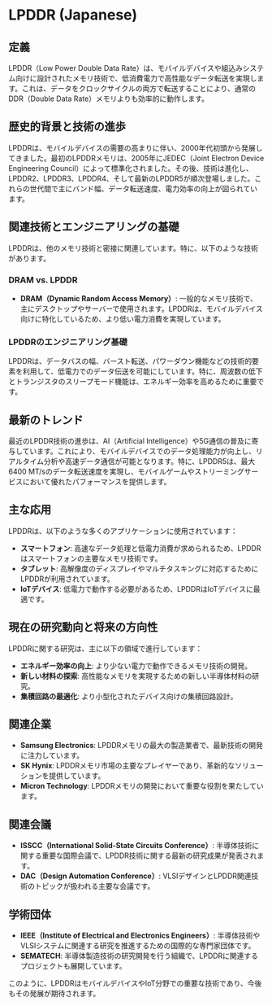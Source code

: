# LPDDR (Japanese)

## 定義
LPDDR（Low Power Double Data Rate）は、モバイルデバイスや組込みシステム向けに設計されたメモリ技術で、低消費電力で高性能なデータ転送を実現します。これは、データをクロックサイクルの両方で転送することにより、通常のDDR（Double Data Rate）メモリよりも効率的に動作します。

## 歴史的背景と技術の進歩
LPDDRは、モバイルデバイスの需要の高まりに伴い、2000年代初頭から発展してきました。最初のLPDDRメモリは、2005年にJEDEC（Joint Electron Device Engineering Council）によって標準化されました。その後、技術は進化し、LPDDR2、LPDDR3、LPDDR4、そして最新のLPDDR5が順次登場しました。これらの世代間で主にバンド幅、データ転送速度、電力効率の向上が図られています。

## 関連技術とエンジニアリングの基礎
LPDDRは、他のメモリ技術と密接に関連しています。特に、以下のような技術があります。

### DRAM vs. LPDDR
- **DRAM（Dynamic Random Access Memory）**: 一般的なメモリ技術で、主にデスクトップやサーバーで使用されます。LPDDRは、モバイルデバイス向けに特化しているため、より低い電力消費を実現しています。

### LPDDRのエンジニアリング基礎
LPDDRは、データバスの幅、バースト転送、パワーダウン機能などの技術的要素を利用して、低電力でのデータ伝送を可能にしています。特に、周波数の低下とトランジスタのスリープモード機能は、エネルギー効率を高めるために重要です。

## 最新のトレンド
最近のLPDDR技術の進歩は、AI（Artificial Intelligence）や5G通信の普及に寄与しています。これにより、モバイルデバイスでのデータ処理能力が向上し、リアルタイム分析や高速データ通信が可能となります。特に、LPDDR5は、最大6400 MT/sのデータ転送速度を実現し、モバイルゲームやストリーミングサービスにおいて優れたパフォーマンスを提供します。

## 主な応用
LPDDRは、以下のような多くのアプリケーションに使用されています：

- **スマートフォン**: 高速なデータ処理と低電力消費が求められるため、LPDDRはスマートフォンの主要なメモリ技術です。
- **タブレット**: 高解像度のディスプレイやマルチタスキングに対応するためにLPDDRが利用されています。
- **IoTデバイス**: 低電力で動作する必要があるため、LPDDRはIoTデバイスに最適です。

## 現在の研究動向と将来の方向性
LPDDRに関する研究は、主に以下の領域で進行しています：

- **エネルギー効率の向上**: より少ない電力で動作できるメモリ技術の開発。
- **新しい材料の探索**: 高性能なメモリを実現するための新しい半導体材料の研究。
- **集積回路の最適化**: より小型化されたデバイス向けの集積回路設計。

## 関連企業
- **Samsung Electronics**: LPDDRメモリの最大の製造業者で、最新技術の開発に注力しています。
- **SK Hynix**: LPDDRメモリ市場の主要なプレイヤーであり、革新的なソリューションを提供しています。
- **Micron Technology**: LPDDRメモリの開発において重要な役割を果たしています。

## 関連会議
- **ISSCC（International Solid-State Circuits Conference）**: 半導体技術に関する重要な国際会議で、LPDDR技術に関する最新の研究成果が発表されます。
- **DAC（Design Automation Conference）**: VLSIデザインとLPDDR関連技術のトピックが扱われる主要な会議です。

## 学術団体
- **IEEE（Institute of Electrical and Electronics Engineers）**: 半導体技術やVLSIシステムに関連する研究を推進するための国際的な専門家団体です。
- **SEMATECH**: 半導体製造技術の研究開発を行う組織で、LPDDRに関連するプロジェクトも展開しています。

このように、LPDDRはモバイルデバイスやIoT分野での重要な技術であり、今後もその発展が期待されます。